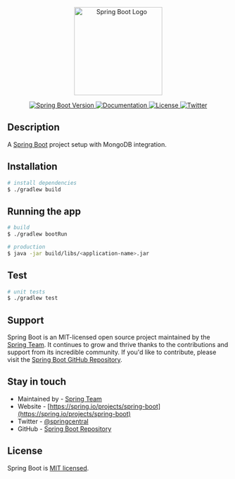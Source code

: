 <p align="center">
  <a href="https://spring.io/projects/spring-boot" target="blank"><img src="https://upload.wikimedia.org/wikipedia/commons/thumb/4/44/Spring_Framework_Logo_2018.svg/1200px-Spring_Framework_Logo_2018.svg.png" width="200" alt="Spring Boot Logo" /></a>
</p>


<p align="center">
  <a href="https://github.com/spring-projects/spring-boot" target="_blank">
    <img src="https://img.shields.io/badge/Spring%20Boot-3.3.5-green.svg" alt="Spring Boot Version"/>
  </a>
  <a href="https://docs.spring.io/spring-boot/docs/current/reference/html/" target="_blank">
    <img src="https://img.shields.io/badge/docs-reference-brightgreen.svg" alt="Documentation"/>
  </a>
  <a href="https://opensource.org/licenses/MIT" target="_blank">
    <img src="https://img.shields.io/badge/license-MIT-blue.svg" alt="License"/>
  </a>
  <a href="https://twitter.com/springcentral" target="_blank">
    <img src="https://img.shields.io/twitter/follow/springcentral.svg?style=social&label=Follow" alt="Twitter"/>
  </a>
</p>

## Description

A [Spring Boot](https://github.com/spring-projects/spring-boot)  project setup with MongoDB integration.

## Installation

```bash
# install dependencies
$ ./gradlew build
```

## Running the app

```bash
# build
$ ./gradlew bootRun

# production
$ java -jar build/libs/<application-name>.jar
```

## Test

```bash
# unit tests
$ ./gradlew test
```

## Support

Spring Boot is an MIT-licensed open source project maintained by the [Spring Team](https://spring.io/team). It continues to grow and thrive thanks to the contributions and support from its incredible community. If you'd like to contribute, please visit the [Spring Boot GitHub Repository](https://github.com/spring-projects/spring-boot).

## Stay in touch

- Maintained by - [Spring Team](https://spring.io/team)
- Website - [https://spring.io/projects/spring-boot](https://spring.io/projects/spring-boot)
- Twitter - [@springcentral](https://twitter.com/springcentral)
- GitHub - [Spring Boot Repository](https://github.com/spring-projects/spring-boot)

## License

Spring Boot is [MIT licensed](https://opensource.org/licenses/MIT).
